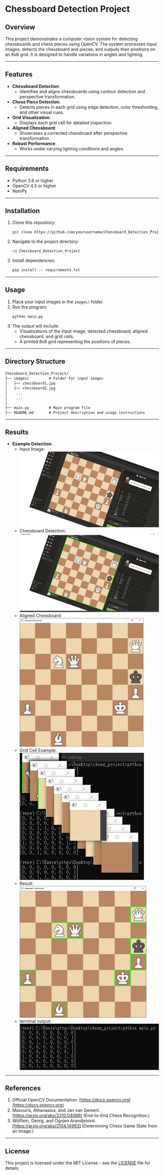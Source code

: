 # Chessboard Detection Project

## Overview
This project demonstrates a computer vision system for detecting chessboards and chess pieces using OpenCV. The system processes input images, detects the chessboard and pieces, and outputs their positions on an 8x8 grid. It is designed to handle variations in angles and lighting.

---

## Features
- **Chessboard Detection**:
  - Identifies and aligns chessboards using contour detection and perspective transformation.
- **Chess Piece Detection**:
  - Detects pieces in each grid using edge detection, color thresholding, and other visual cues.
- **Grid Visualization**:
  - Displays each grid cell for detailed inspection.
- **Aligned Chessboard**:
  - Showcases a corrected chessboard after perspective transformation.
- **Robust Performance**:
  - Works under varying lighting conditions and angles.

---

## Requirements
- Python 3.8 or higher
- OpenCV 4.5 or higher
- NumPy

---

## Installation
1. Clone this repository:
   ```bash
   git clone https://github.com/yourusername/Chessboard_Detection_Project.git
   ```
2. Navigate to the project directory:
   ```bash
   cd Chessboard_Detection_Project
   ```
3. Install dependencies:
   ```bash
   pip install -r requirements.txt
   ```

---

## Usage
1. Place your input images in the `images/` folder.
2. Run the program:
   ```bash
   python main.py
   ```
3. The output will include:
   - Visualizations of the input image, detected chessboard, aligned chessboard, and grid cells.
   - A printed 8x8 grid representing the positions of pieces.

---

## Directory Structure
```
Chessboard_Detection_Project/
├── images/         # Folder for input images
│   ├── chessboard1.jpg
│   ├── chessboard2.jpg
│    ...
│    ...
│    
├── main.py         # Main program file
├── README.md       # Project description and usage instructions
```

---

## Results
- **Example Detection**:
  - Input Image:
    ![Input Image](images/chessboard8.jpg)
  - Chessboard Detection:
    ![Chessboard Detection](images/chessboard8_detection.jpg)
  - Aligned Chessboard:
    ![Aligned Chessboard](images/chessboard8_aligned.jpg)
  - Grid Cell Example:
    ![Grid Cell](images/chessboard8_grid_cell.jpg)
  - Result:
    ![Result](images/chessboard8_result.jpg)
  - terminal output:
    ![terminal output](images/chessboard8_terminal_output.jpg)

---

## References
1. Official OpenCV Documentation: [https://docs.opencv.org](https://docs.opencv.org)
2. Masouris, Athanasios, and Jan van Gemert. [https://arxiv.org/abs/2310.04086] (End-to-End Chess Recognition.)
3. Wölflein, Georg, and Ognjen Arandjelović. [https://arxiv.org/abs/2104.14963] (Determining Chess Game State from an Image.)

---

## License
This project is licensed under the MIT License - see the [LICENSE](LICENSE) file for details.

